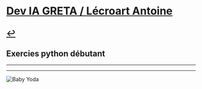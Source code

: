 # [Dev IA GRETA / Lécroart Antoine](https://github.com/Dev-IA-2024/antoine.lecroart)

[↩️](..)
---

## Exercies python débutant

---
---
![Baby Yoda](https://images3.alphacoders.com/110/1108129.jpg)
